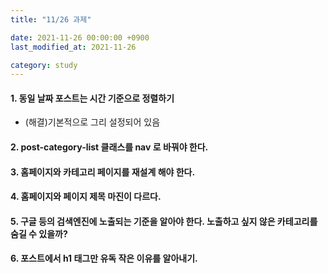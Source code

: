 ```yaml
---
title: "11/26 과제"

date: 2021-11-26 00:00:00 +0900
last_modified_at: 2021-11-26

category: study
---
```


#### 1. 동일 날짜 포스트는 시간 기준으로 정렬하기
- (해결)기본적으로 그리 설정되어 있음

#### 2. post-category-list 클래스를 nav 로 바꿔야 한다.

#### 3. 홈페이지와 카테고리 페이지를 재설계 해야 한다.

#### 4. 홈페이지와 페이지 제목 마진이 다르다.

#### 5. 구글 등의 검색엔진에 노출되는 기준을 알아야 한다. 노출하고 싶지 않은 카테고리를 숨길 수 있을까?

#### 6. 포스트에서 h1 태그만 유독 작은 이유를 알아내기.
